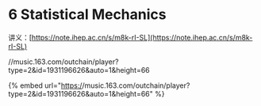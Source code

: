# 6 Statistical Mechanics

讲义：[https://note.ihep.ac.cn/s/m8k-rI-SL](https://note.ihep.ac.cn/s/m8k-rI-SL)



//music.163.com/outchain/player?type=2\&id=1931196626\&auto=1\&height=66



\{% embed url="[https:/](https://note.ihep.ac.cn/s/m8k-rI-SL)/music.163.com/outchain/player?type=2\&id=1931196626\&auto=1\&height=66" %\}

